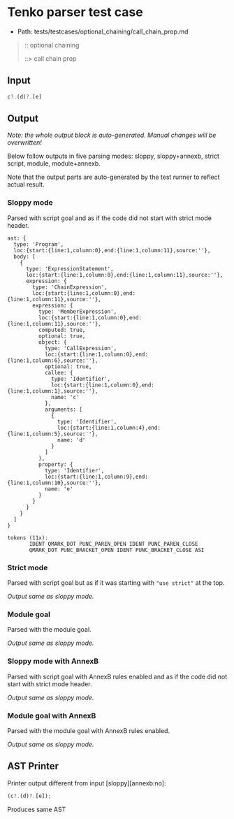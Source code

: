 # Tenko parser test case

- Path: tests/testcases/optional_chaining/call_chain_prop.md

> :: optional chaining
>
> ::> call chain prop
>
> 

## Input

`````js
c?.(d)?.[e]
`````

## Output

_Note: the whole output block is auto-generated. Manual changes will be overwritten!_

Below follow outputs in five parsing modes: sloppy, sloppy+annexb, strict script, module, module+annexb.

Note that the output parts are auto-generated by the test runner to reflect actual result.

### Sloppy mode

Parsed with script goal and as if the code did not start with strict mode header.

`````
ast: {
  type: 'Program',
  loc:{start:{line:1,column:0},end:{line:1,column:11},source:''},
  body: [
    {
      type: 'ExpressionStatement',
      loc:{start:{line:1,column:0},end:{line:1,column:11},source:''},
      expression: {
        type: 'ChainExpression',
        loc:{start:{line:1,column:0},end:{line:1,column:11},source:''},
        expression: {
          type: 'MemberExpression',
          loc:{start:{line:1,column:0},end:{line:1,column:11},source:''},
          computed: true,
          optional: true,
          object: {
            type: 'CallExpression',
            loc:{start:{line:1,column:0},end:{line:1,column:6},source:''},
            optional: true,
            callee: {
              type: 'Identifier',
              loc:{start:{line:1,column:0},end:{line:1,column:1},source:''},
              name: 'c'
            },
            arguments: [
              {
                type: 'Identifier',
                loc:{start:{line:1,column:4},end:{line:1,column:5},source:''},
                name: 'd'
              }
            ]
          },
          property: {
            type: 'Identifier',
            loc:{start:{line:1,column:9},end:{line:1,column:10},source:''},
            name: 'e'
          }
        }
      }
    }
  ]
}

tokens (11x):
       IDENT QMARK_DOT PUNC_PAREN_OPEN IDENT PUNC_PAREN_CLOSE
       QMARK_DOT PUNC_BRACKET_OPEN IDENT PUNC_BRACKET_CLOSE ASI
`````

### Strict mode

Parsed with script goal but as if it was starting with `"use strict"` at the top.

_Output same as sloppy mode._

### Module goal

Parsed with the module goal.

_Output same as sloppy mode._

### Sloppy mode with AnnexB

Parsed with script goal with AnnexB rules enabled and as if the code did not start with strict mode header.

_Output same as sloppy mode._

### Module goal with AnnexB

Parsed with the module goal with AnnexB rules enabled.

_Output same as sloppy mode._

## AST Printer

Printer output different from input [sloppy][annexb:no]:

````js
(c?.(d)?.[e]);
````

Produces same AST
